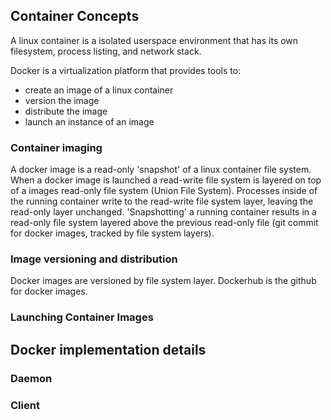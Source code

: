 ## Container Concepts
A linux container is a isolated userspace environment that has its own 
filesystem, process listing, and network stack. 

Docker is a virtualization platform that provides tools to:
 - create an image of a linux container
 - version the image
 - distribute the image
 - launch an instance of an image

### Container imaging 

A docker image is a read-only 'snapshot' of a linux container file system.
When a docker image is launched a read-write file system is layered on top
of a images read-only file system (Union File System). Processes inside of
the running container write to the read-write file system layer, leaving
the read-only layer unchanged. 'Snapshotting' a running container results
in a read-only file system layered above the previous read-only file
(git commit for docker images, tracked by file system layers).

### Image versioning and distribution

Docker images are versioned by file system layer. Dockerhub is the github
for docker images. 

### Launching Container Images


## Docker implementation details

### Daemon

### Client
